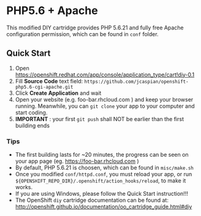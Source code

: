 # PHP5.6 + Apache 

This modified DIY cartridge provides PHP 5.6.21 and fully free Apache configuration permission, which can be found in `conf` folder.

## Quick Start

1. Open https://openshift.redhat.com/app/console/application_type/cart!diy-0.1 
2. Fill **Source Code** text field: `https://github.com/jcaspian/openshift-php5.6-cgi-apache.git`
3. Click **Create Application** and wait
4. Open your website (e.g. foo-bar.rhcloud.com ) and keep your browser running. Meanwhile, you can `git clone` your app to your computer and start coding.
5. **IMPORTANT** : your first `git push` shall NOT be earlier than the first building ends

### Tips

* The first building lasts for ~20 minutes, the progress can be seen on your app page (eg. https://foo-bar.rhcloud.com )
* By default, PHP 5.6.21 is choosen, which can be found in `misc/make.sh`
* Once you modified `conf/httpd.conf`, you must reload your app, or run `${OPENSHIFT_REPO_DIR}/.openshift/action_hooks/reload`, to make it works.
* If you are using Windows, please follow the Quick Start instruction!!!
* The OpenShift `diy` cartridge documentation can be found at:
http://openshift.github.io/documentation/oo_cartridge_guide.html#diy
